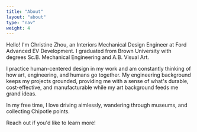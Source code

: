 ```yaml
---
title: "About"
layout: "about"
type: "nav"
weight: 4
---
```


Hello! I'm Christine Zhou, an Interiors Mechanical Design Engineer at Ford Advanced EV Development. I graduated from Brown University with degrees Sc.B. Mechanical Engineering and A.B. Visual Art.

I practice human-centered design in my work and am constantly thinking of how art, engineering, and humans go together. My engineering background keeps my projects grounded, providing me with a sense of what's durable, cost-effective, and manufacturable while my art background feeds me grand ideas.

In my free time, I love driving aimlessly, wandering through museums, and collecting Chipotle points.

Reach out if you'd like to learn more!
